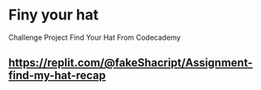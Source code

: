 # Finy your hat
Challenge Project Find Your Hat From Codecademy

## https://replit.com/@fakeShacript/Assignment-find-my-hat-recap
